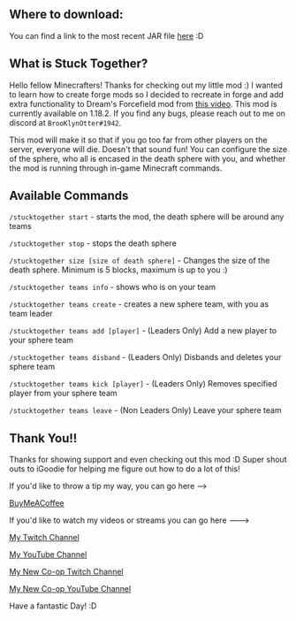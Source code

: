 ## Where to download:
You can find a link to the most recent JAR file [here](https://www.curseforge.com/minecraft/mc-mods/stuck-together) :D

## What is Stuck Together?
Hello fellow Minecrafters! Thanks for checking out my little mod :) 
I wanted to learn how to create forge mods so I decided to recreate in forge and add extra functionality to Dream's Forcefield mod from [this video](https://youtu.be/JAe0QwYre_M).
This mod is currently available on 1.18.2. If you find any bugs, please reach out to me on discord at `BrooKlynOtter#1942`.

This mod will make it so that if you go too far from other players on the server,
everyone will die. Doesn't that sound fun! You can configure the size of the sphere, who all is encased in the death sphere with you, 
and whether the mod is running through in-game Minecraft commands.

## Available Commands

`/stucktogether start` - starts the mod, the death sphere will be around any teams

`/stucktogether stop` - stops the death sphere

`/stucktogether size [size of death sphere]` - Changes the size of the death sphere. Minimum is 5 blocks, maximum is up to you :)

`/stucktogether teams info` - shows who is on your team

`/stucktogether teams create` - creates a new sphere team, with you as team leader

`/stucktogether teams add [player]` - (Leaders Only) Add a new player to your sphere team

`/stucktogether teams disband` - (Leaders Only) Disbands and deletes your sphere team

`/stucktogether teams kick [player]` - (Leaders Only) Removes specified player from your sphere team

`/stucktogether teams leave` - (Non Leaders Only) Leave your sphere team

## Thank You!!

Thanks for showing support and even checking out this mod :D
Super shout outs to iGoodie for helping me figure out how to do a lot of this!

If you'd like to throw a tip my way, you can go here -->

[BuyMeACoffee](https://www.buymeacoffee.com/brooklynotter)

If you'd like to watch my videos or streams you can go here --->

[My Twitch Channel](https://www.twitch.tv/BrooKlynOtter)

[My YouTube Channel](https://www.youtube.com/brooklynotter)

[My New Co-op Twitch Channel](https://www.twitch.tv/NotSoCoop)

[My New Co-op YouTube Channel](https://www.youtube.com/notsocoop)


Have a fantastic Day! :D
